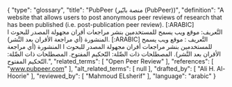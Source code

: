{
    "type": "glossary",
    "title": "PubPeer (منصة بابّير (PubPeer))",
    "definition": "A website that allows users to post anonymous peer reviews of research that has been published (i.e. post-publication peer review). [:ARABIC] التَّعريف: موقع ويب يسمح للمستخدمين بنشر مراجعات أقران مجهولة المصدر للبحوث ا المنشورة (أي مراجعة الأقران بعد النَّشر). [:ARABIC] التَّعريف : موقع ويب يسمح للمستخدمين بنشر مراجعات أقران مجهولة المصدر للبحوث ا المنشورة (أي مراجعة الأقران بعد النَّشر). المصطلحات ذات الصِّلة: التّحكيم المفتوح. المصطلحات ذات الصِّلة: التّحكيم المفتوح.",
    "related_terms": [
        "Open Peer Review"
    ],
    "references": [
        "www.pubpeer.com"
    ],
    "alt_related_terms": [
        null
    ],
    "drafted_by": [
        "Ali H. Al-Hoorie"
    ],
    "reviewed_by": [
        "Mahmoud ELsherif"
    ],
    "language": "arabic"
}
